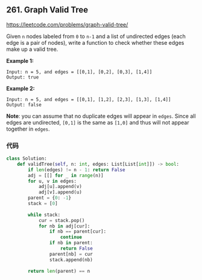 ## 261. Graph Valid Tree

https://leetcode.com/problems/graph-valid-tree/

Given `n` nodes labeled from `0` to `n-1` and a list of undirected edges (each edge is a pair of nodes), write a function to check whether these edges make up a valid tree.

**Example 1:**

```
Input: n = 5, and edges = [[0,1], [0,2], [0,3], [1,4]]
Output: true
```

**Example 2:**

```
Input: n = 5, and edges = [[0,1], [1,2], [2,3], [1,3], [1,4]]
Output: false
```

**Note**: you can assume that no duplicate edges will appear in `edges`. Since all edges are undirected, `[0,1]` is the same as `[1,0]` and thus will not appear together in `edges`.

### 代码

```python
class Solution:
    def validTree(self, n: int, edges: List[List[int]]) -> bool:
		if len(edges) != n - 1: return False
        adj = [[] for _ in range(n)]
        for u, v in edges:
            adj[u].append(v)
            adj[v].append(u)
        parent = {0: -1}
        stack = [0]
        
        while stack:
            cur = stack.pop()
            for nb in adj[cur]:
                if nb == parent[cur]:
                    continue
                if nb in parent:
                    return False
                parent[nb] = cur
                stack.append(nb)
       
    	return len(parent) == n
```


